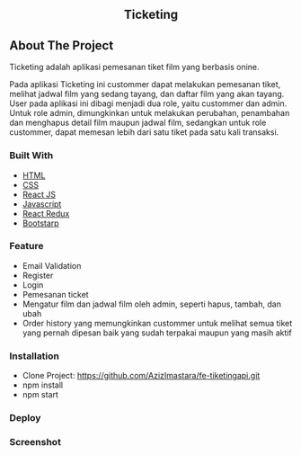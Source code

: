 <div align="center">
  </a>
  <h2 align="center">Ticketing</h2>
</div>

## About The Project

Ticketing adalah aplikasi pemesanan tiket film yang berbasis onine. 

Pada aplikasi Ticketing ini custommer dapat melakukan pemesanan tiket, melihat jadwal film yang sedang tayang, dan daftar film yang akan tayang. User pada aplikasi ini dibagi menjadi dua role, yaitu custommer dan admin. Untuk role admin, dimungkinkan untuk melakukan perubahan, penambahan dan menghapus detail film maupun jadwal film, sedangkan untuk role custommer, dapat memesan lebih dari satu tiket pada satu kali transaksi.

### Built With

- [HTML](https://developer.mozilla.org/en-US/docs/Web/HTML?retiredLocale=id)
- [CSS](https://developer.mozilla.org/id/docs/Web/CSS)
- [React JS](https://reactjs.org/)
- [Javascript](https://www.javascript.com/)
- [React Redux](https://react-redux.js.org/introduction/getting-started)
- [Bootstarp](https://getbootstrap.com/)

### Feature

- Email Validation
- Register
- Login
- Pemesanan ticket
- Mengatur film dan jadwal film oleh admin, seperti hapus, tambah, dan ubah
- Order history yang memungkinkan custommer untuk melihat semua tiket yang pernah dipesan baik yang sudah terpakai maupun yang masih aktif

### Installation

- Clone Project: https://github.com/AzizImastara/fe-tiketingapi.git
- npm install
- npm start

### Deploy


### Screenshot

